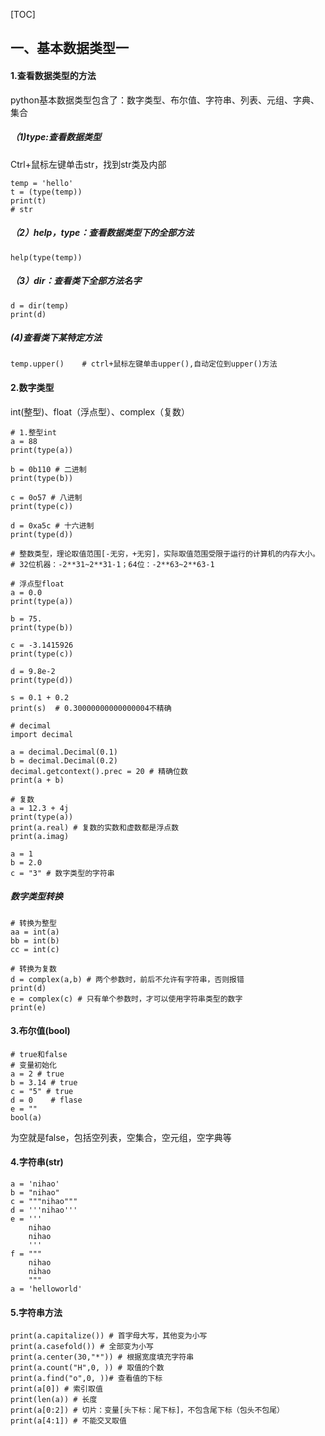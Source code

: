 [TOC]



##  一、基本数据类型一

####  1.查看数据类型的方法

python基本数据类型包含了：数字类型、布尔值、字符串、列表、元组、字典、集合

##### （1)type:查看数据类型

Ctrl+鼠标左键单击str，找到str类及内部

```
temp = 'hello'
t = (type(temp))
print(t)
# str
```

#####  （2）help，type：查看数据类型下的全部方法

```
help(type(temp))
```

#####  （3）dir：查看类下全部方法名字

```
d = dir(temp)
print(d)
```

#####  (4)查看类下某特定方法

```
temp.upper()    # ctrl+鼠标左键单击upper(),自动定位到upper()方法

```

####  2.数字类型

int(整型)、float（浮点型）、complex（复数）

```
# 1.整型int
a = 88
print(type(a))

b = 0b110 # 二进制
print(type(b))

c = 0o57 # 八进制
print(type(c))

d = 0xa5c # 十六进制
print(type(d))

# 整数类型，理论取值范围[-无穷，+无穷]，实际取值范围受限于运行的计算机的内存大小。
# 32位机器：-2**31~2**31-1；64位：-2**63~2**63-1

# 浮点型float
a = 0.0
print(type(a))

b = 75.
print(type(b))

c = -3.1415926
print(type(c))

d = 9.8e-2
print(type(d))

s = 0.1 + 0.2
print(s)  # 0.30000000000000004不精确

# decimal
import decimal

a = decimal.Decimal(0.1)
b = decimal.Decimal(0.2)
decimal.getcontext().prec = 20 # 精确位数
print(a + b)

# 复数
a = 12.3 + 4j
print(type(a))
print(a.real) # 复数的实数和虚数都是浮点数
print(a.imag)

a = 1
b = 2.0
c = "3" # 数字类型的字符串
```

#####  数字类型转换 

```
# 转换为整型
aa = int(a)
bb = int(b)
cc = int(c)

# 转换为复数
d = complex(a,b) # 两个参数时，前后不允许有字符串，否则报错
print(d)
e = complex(c) # 只有单个参数时，才可以使用字符串类型的数字
print(e)
```

#### 3.布尔值(bool)

```
# true和false
# 变量初始化
a = 2 # true
b = 3.14 # true
c = "5" # true
d = 0    # flase
e = ""
bool(a)
```

为空就是false，包括空列表，空集合，空元组，空字典等

####  4.字符串(str)

```
a = 'nihao'
b = "nihao"
c = """nihao"""
d = '''nihao'''
e = '''
	nihao
	nihao
	'''
f = """
	nihao
	nihao
	"""
a = 'helloworld'

```

#### 5.字符串方法

```
print(a.capitalize()) # 首字母大写，其他变为小写
print(a.casefold()) # 全部变为小写
print(a.center(30,"*")) # 根据宽度填充字符串
print(a.count("H",0, )) # 取值的个数
print(a.find("o",0, ))# 查看值的下标
print(a[0]) # 索引取值
print(len(a)) # 长度
print(a[0:2]) # 切片：变量[头下标：尾下标]，不包含尾下标（包头不包尾）
print(a[4:1]) # 不能交叉取值
```

